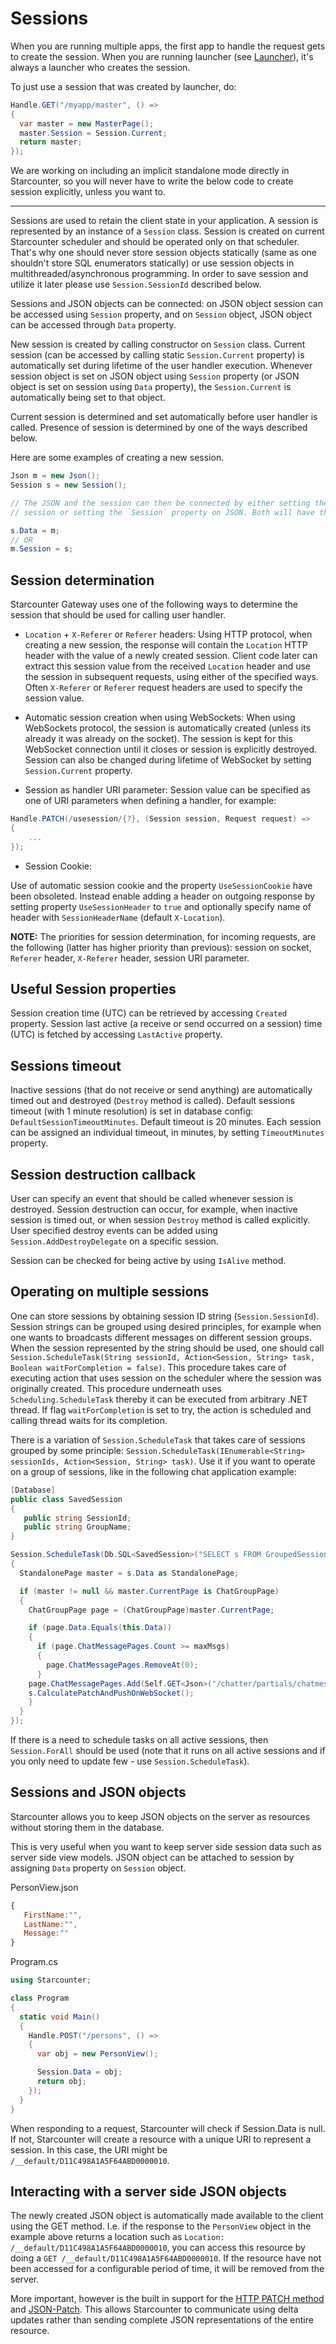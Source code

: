 # Sessions

When you are running multiple apps, the first app to handle the request gets to create the session. When you are running  launcher (see [Launcher](/guides/mapping-and-blending/launcher/)), it's always a launcher who creates the session.

To just use a session that was created by launcher, do:

```cs
Handle.GET("/myapp/master", () =>
{
  var master = new MasterPage();
  master.Session = Session.Current;
  return master;
});

```

We are working on including an implicit standalone mode directly in Starcounter, so you will never have to write the below code to create session explicitly, unless you want to.

---

Sessions are used to retain the client state in your application. A session is represented by an instance of a `Session` class. Session is created on current Starcounter scheduler and should be operated only on that scheduler. That's why one should never store session objects statically (same as one shouldn't store SQL enumerators statically) or use session objects in multithreaded/asynchronous programming. In order to save session and utilize it later please use `Session.SessionId` described below.

Sessions and JSON objects can be connected: on JSON object session can be accessed using `Session` property, and on `Session` object, JSON object can be accessed through `Data` property.

New session is created by calling constructor on `Session` class. Current session (can be accessed by calling static `Session.Current` property) is automatically set during lifetime of the user handler execution. Whenever session object is set on JSON object using `Session` property (or JSON object is set on session using `Data` property), the `Session.Current` is automatically being set to that object.

Current session is determined and set automatically before user handler is called. Presence of session is determined by one of the ways described below.

Here are some examples of creating a new session.

```cs
Json m = new Json();
Session s = new Session();

// The JSON and the session can then be connected by either setting the `Data` property on the
// session or setting the `Session` property on JSON. Both will have the exact same outcome.

s.Data = m;
// OR
m.Session = s;
```

## Session determination

Starcounter Gateway uses one of the following ways to determine the session that should be used for calling user handler.

* `Location` + `X-Referer` or `Referer` headers:
Using HTTP protocol, when creating a new session, the response will contain the `Location` HTTP header with  the value of a newly created session. Client code later can extract this session value from the received `Location` header and use the session in subsequent requests, using either of the specified ways. Often `X-Referer` or `Referer` request headers are used to specify the session value.

* Automatic session creation when using WebSockets:
When using WebSockets protocol, the session is automatically created (unless its already it was already on the socket). The session is kept for this WebSocket connection until it closes or session is explicitly destroyed. Session can also be changed during lifetime of WebSocket by setting `Session.Current` property.

* Session as handler URI parameter:
Session value can be specified as one of URI parameters when defining a handler, for example:

```cs
Handle.PATCH(/usesession/{?}, (Session session, Request request) =>
{
    ...
});
```

* Session Cookie:

Use of automatic session cookie and the property `UseSessionCookie` have been obsoleted. Instead enable adding a header on outgoing response by setting property `UseSessionHeader` to `true` and optionally specify name of header with `SessionHeaderName` (default `X-Location`).

**NOTE:**
The priorities for session determination, for incoming requests, are the following (latter has higher priority than previous):
session on socket, `Referer` header, `X-Referer` header, session URI parameter.

## Useful Session properties

Session creation time (UTC) can be retrieved by accessing `Created` property.
Session last active (a receive or send occurred on a session) time (UTC) is fetched by accessing `LastActive` property.

## Sessions timeout

Inactive sessions (that do not receive or send anything) are automatically timed out and destroyed (`Destroy` method is called). Default sessions timeout (with 1 minute resolution) is set in database config: `DefaultSessionTimeoutMinutes`. Default timeout is 20 minutes. Each session can be assigned an individual timeout, in minutes, by setting `TimeoutMinutes` property.

## Session destruction callback

User can specify an event that should be called whenever session is destroyed. Session destruction can occur, for example, when inactive session is timed out, or when session `Destroy` method is called explicitly. User specified destroy events can be added using `Session.AddDestroyDelegate` on a specific session.

Session can be checked for being active by using `IsAlive` method.

## Operating on multiple sessions

One can store sessions by obtaining session ID string (`Session.SessionId`). Session strings can be grouped using desired principles, for example when one wants to broadcasts different messages on different session groups. When the session represented by the string should be used, one should call `Session.ScheduleTask(String sessionId, Action<Session, String> task, Boolean waitForCompletion = false)`. This procedure takes care of executing action that uses session on the scheduler where the session was originally created. This procedure underneath uses `Scheduling.ScheduleTask` thereby it can be executed from arbitrary .NET thread. If flag `waitForCompletion` is set to try, the action is scheduled and calling thread waits for its completion.

There is a variation of `Session.ScheduleTask` that takes care of sessions grouped by some principle: `Session.ScheduleTask(IEnumerable<String> sessionIds, Action<Session, String> task)`. Use it if you want to operate on a group of sessions, like in the following chat application example:

```cs
[Database]
public class SavedSession
{
   public string SessionId;
   public string GroupName;
}

Session.ScheduleTask(Db.SQL<SavedSession>("SELECT s FROM GroupedSession s WHERE s.GroupName = ?", myGroupName).Select(x => x.SessionId).ToList(), (Session s, String sessionId) =>
{
  StandalonePage master = s.Data as StandalonePage;

  if (master != null && master.CurrentPage is ChatGroupPage)
  {
    ChatGroupPage page = (ChatGroupPage)master.CurrentPage;

    if (page.Data.Equals(this.Data))
    {
      if (page.ChatMessagePages.Count >= maxMsgs)
      {
      	page.ChatMessagePages.RemoveAt(0);
      }
    page.ChatMessagePages.Add(Self.GET<Json>("/chatter/partials/chatmessages/" + ChatMessageKey));
    s.CalculatePatchAndPushOnWebSocket();
    }
  }
});
```

If there is a need to schedule tasks on all active sessions, then `Session.ForAll` should be used (note that it runs on all active sessions and if you only need to update few - use `Session.ScheduleTask`).

## Sessions and JSON objects

Starcounter allows you to keep JSON objects on the server as resources without storing them in the database.

This is very useful when you want to keep server side session data such as server side view models.
JSON object can be attached to session by assigning `Data` property on `Session` object.

<div class="code-name">PersonView.json</div>

```javascript
{
   FirstName:"",
   LastName:"",
   Message:""
}
```

<div class="code-name">Program.cs</div>

```cs
using Starcounter;

class Program  
{
  static void Main()
  {
    Handle.POST("/persons", () =>
    {
      var obj = new PersonView();

      Session.Data = obj;
      return obj;
    });
  }
}
```
When responding to a request, Starcounter will check if Session.Data is null. If not, Starcounter will create a resource with a unique URI to represent a session. In this case, the URI might be ```/__default/D11C498A1A5F64ABD0000010```.

## Interacting with a server side JSON objects

The newly created JSON object is automatically made available to the client using the GET method. I.e. if the response to the ```PersonView``` object in the example above returns a location such as ```Location: /__default/D11C498A1A5F64ABD0000010```, you can access this resource by doing a ```GET /__default/D11C498A1A5F64ABD0000010```. If the resource have not been accessed for a configurable period of time, it will be removed from the server.

More important, however is the built in support for the [HTTP PATCH method](http://tools.ietf.org/html/rfc5789) and [JSON-Patch](http://tools.ietf.org/html/rfc6902). This allows Starcounter to communicate using delta updates rather than sending complete JSON representations of the entire resource.
